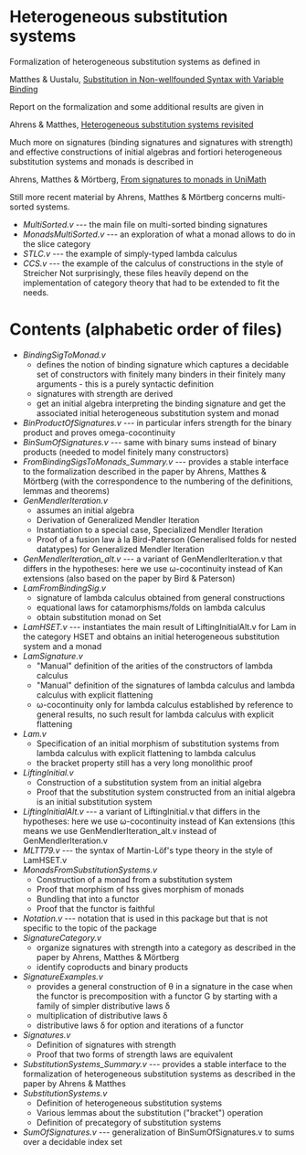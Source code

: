 # Heterogeneous substitution systems

Formalization of heterogeneous substitution systems as defined in

Matthes & Uustalu, [Substitution in Non-wellfounded Syntax with Variable Binding](http://www.irit.fr/~Ralph.Matthes/papers/MatthesUustalu-final.pdf)


Report on the formalization and some additional results are given in

Ahrens & Matthes, [Heterogeneous substitution systems revisited](http://arxiv.org/abs/1601.04299)

Much more on signatures (binding signatures and signatures with strength) and effective constructions of initial algebras and fortiori heterogeneous substitution systems and monads is described in

Ahrens, Matthes & Mörtberg, [From signatures to monads in UniMath](https://arxiv.org/abs/1612.00693)

Still more recent material by Ahrens, Matthes & Mörtberg concerns multi-sorted systems.


* *MultiSorted.v* --- the main file on multi-sorted binding signatures
* *MonadsMultiSorted.v* --- an exploration of what a monad allows to do in the slice category
* *STLC.v* --- the example of simply-typed lambda calculus
* *CCS.v* --- the example of the calculus of constructions in the style of Streicher
Not surprisingly, these files heavily depend on the implementation of category theory that had to be extended to fit the needs.


# Contents (alphabetic order of files)

* *BindingSigToMonad.v*
  * defines the notion of binding signature which captures a decidable set of constructors with finitely many binders in their finitely many arguments - this is a purely syntactic definition
  * signatures with strength are derived
  * get an initial algebra interpreting the binding signature and get the associated initial heterogeneous substitution system and monad
* *BinProductOfSignatures.v* --- in particular infers strength for the binary product and proves omega-cocontinuity 
* *BinSumOfSignatures.v* --- same with binary sums instead of binary products (needed to model finitely many constructors)
* *FromBindingSigsToMonads_Summary.v* --- provides a stable interface to
  the formalization described in the paper by Ahrens, Matthes & Mörtberg (with the correspondence to the numbering of the
  definitions, lemmas and theorems)
* *GenMendlerIteration.v*
  * assumes an initial algebra
  * Derivation of Generalized Mendler Iteration
  * Instantiation to a special case, Specialized Mendler Iteration
  * Proof of a fusion law à la Bird-Paterson (Generalised folds for nested datatypes) for Generalized Mendler Iteration
* *GenMendlerIteration_alt.v* --- a variant of GenMendlerIteration.v that differs in the hypotheses: here we use
  ω-cocontinuity instead of Kan extensions (also based on the paper by Bird & Paterson)
* *LamFromBindingSig.v*
  * signature of lambda calculus obtained from general constructions
  * equational laws for catamorphisms/folds on lambda calculus
  * obtain substitution monad on Set
* *LamHSET.v* --- instantiates the main result of LiftingInitialAlt.v for Lam in the category HSET and obtains an
  initial heterogeneous substitution system and a monad
* *LamSignature.v*
  * "Manual" definition of the arities of the constructors of lambda calculus
  * "Manual" definition of the signatures of lambda calculus and lambda calculus with explicit flattening
  * ω-cocontinuity only for lambda calculus established by reference to general results, no such result for lambda
    calculus with explicit flattening
* *Lam.v*
  * Specification of an initial morphism of substitution systems from lambda calculus with explicit flattening to
    lambda calculus
  * the bracket property still has a very long monolithic proof
* *LiftingInitial.v*
  * Construction of a substitution system from an initial algebra 
  * Proof that the substitution system constructed from an initial algebra is an initial substitution system
* *LiftingInitialAlt.v* --- a variant of LiftingInitial.v that differs in the hypotheses: here we use ω-cocontinuity
  instead of Kan extensions (this means we use GenMendlerIteration_alt.v instead of GenMendlerIteration.v
* *MLTT79.v* --- the syntax of Martin-Löf's type theory in the style of LamHSET.v
* *MonadsFromSubstitutionSystems.v*
  * Construction of a monad from a substitution system
  * Proof that morphism of hss gives morphism of monads
  * Bundling that into a functor
  * Proof that the functor is faithful
* *Notation.v* --- notation that is used in this package but that is not specific to the topic of the package
* *SignatureCategory.v*
  * organize signatures with strength into a category as described in the paper by Ahrens, Matthes & Mörtberg
  * identify coproducts and binary products
* *SignatureExamples.v*
   * provides a general construction of θ in a signature in the case when the functor is precomposition with a
     functor G by starting with a family of simpler distributive laws δ
   * multiplication of distributive laws δ
   * distributive laws δ for option and iterations of a functor
* *Signatures.v*
  * Definition of signatures with strength
  * Proof that two forms of strength laws are equivalent
* *SubstitutionSystems_Summary.v* --- provides a stable interface to
  the formalization of heterogeneous substitution systems as described in the paper by Ahrens & Matthes
* *SubstitutionSystems.v*
  * Definition of heterogeneous substitution systems
  * Various lemmas about the substitution ("bracket") operation
  * Definition of precategory of substitution systems
* *SumOfSignatures.v* --- generalization of BinSumOfSignatures.v to sums over a decidable index set





